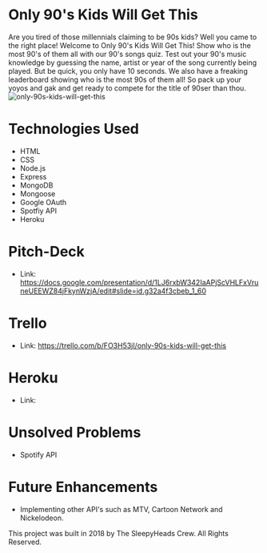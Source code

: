 # Only 90's Kids Will Get This
Are you tired of those millennials claiming to be 90s kids? Well you came to the right place! Welcome to Only 90's Kids Will Get This! Show who is the most 90's of them all with our 90's songs quiz. Test out your 90's music knowledge by guessing the name, artist or year of the song currently being played. But be quick, you only have 10 seconds. We also have a freaking leaderboard showing who is the most 90s of them all! So pack up your yoyos and gak and get ready to compete for the title of 90ser than thou.
![only-90s-kids-will-get-this](https://user-images.githubusercontent.com/33438947/35833330-8941f82c-0a85-11e8-91f2-d4a230555131.png)

# Technologies Used
* HTML
* CSS
* Node.js
* Express
* MongoDB
* Mongoose
* Google OAuth
* Spotfiy API
* Heroku

# Pitch-Deck
* Link: https://docs.google.com/presentation/d/1LJ6rxbW342IaAPjScVHLFxVruneUEEWZ84jFkynWzjA/edit#slide=id.g32a4f3cbeb_1_60

# Trello
* Link: https://trello.com/b/FO3H53jI/only-90s-kids-will-get-this

# Heroku 
* Link: 

# Unsolved Problems 
* Spotify API

# Future Enhancements
* Implementing other API's such as MTV, Cartoon Network and Nickelodeon.


This project was built in 2018 by The SleepyHeads Crew. All Rights Reserved.
